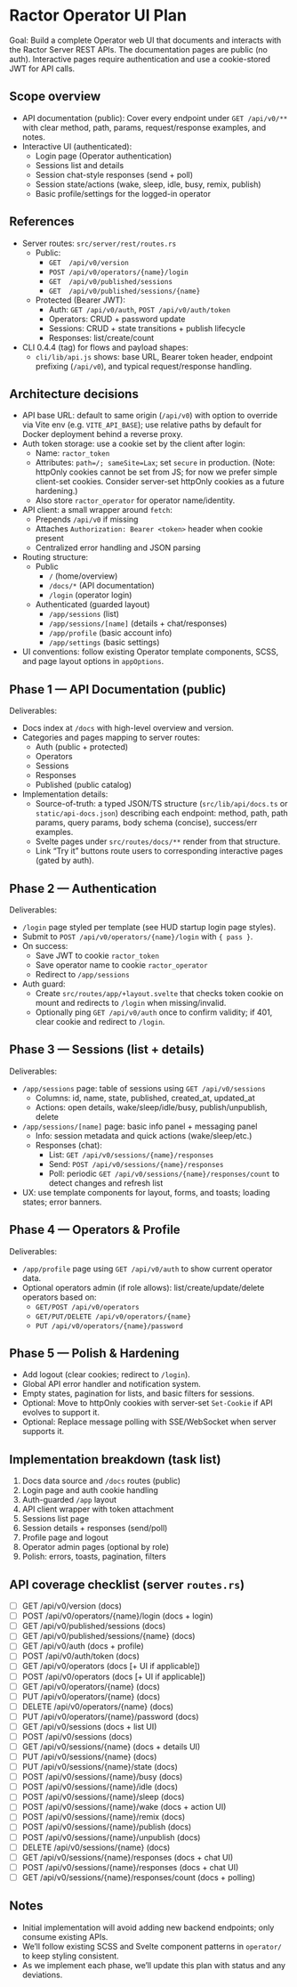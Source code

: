 # Ractor Operator UI Plan

Goal: Build a complete Operator web UI that documents and interacts with the Ractor Server REST APIs. The documentation pages are public (no auth). Interactive pages require authentication and use a cookie-stored JWT for API calls.

## Scope overview
- API documentation (public): Cover every endpoint under `GET /api/v0/**` with clear method, path, params, request/response examples, and notes.
- Interactive UI (authenticated):
  - Login page (Operator authentication)
  - Sessions list and details
  - Session chat-style responses (send + poll)
  - Session state/actions (wake, sleep, idle, busy, remix, publish)
  - Basic profile/settings for the logged-in operator

## References
- Server routes: `src/server/rest/routes.rs`
  - Public:
    - `GET  /api/v0/version`
    - `POST /api/v0/operators/{name}/login`
    - `GET  /api/v0/published/sessions`
    - `GET  /api/v0/published/sessions/{name}`
  - Protected (Bearer JWT):
    - Auth: `GET /api/v0/auth`, `POST /api/v0/auth/token`
    - Operators: CRUD + password update
    - Sessions: CRUD + state transitions + publish lifecycle
    - Responses: list/create/count
- CLI 0.4.4 (tag) for flows and payload shapes:
  - `cli/lib/api.js` shows: base URL, Bearer token header, endpoint prefixing (`/api/v0`), and typical request/response handling.

## Architecture decisions
- API base URL: default to same origin (`/api/v0`) with option to override via Vite env (e.g. `VITE_API_BASE`); use relative paths by default for Docker deployment behind a reverse proxy.
- Auth token storage: use a cookie set by the client after login:
  - Name: `ractor_token`
  - Attributes: `path=/; sameSite=Lax`; set `secure` in production. (Note: httpOnly cookies cannot be set from JS; for now we prefer simple client-set cookies. Consider server-set httpOnly cookies as a future hardening.)
  - Also store `ractor_operator` for operator name/identity.
- API client: a small wrapper around `fetch`:
  - Prepends `/api/v0` if missing
  - Attaches `Authorization: Bearer <token>` header when cookie present
  - Centralized error handling and JSON parsing
- Routing structure:
  - Public
    - `/` (home/overview)
    - `/docs/*` (API documentation)
    - `/login` (operator login)
  - Authenticated (guarded layout)
    - `/app/sessions` (list)
    - `/app/sessions/[name]` (details + chat/responses)
    - `/app/profile` (basic account info)
    - `/app/settings` (basic settings)
- UI conventions: follow existing Operator template components, SCSS, and page layout options in `appOptions`.

## Phase 1 — API Documentation (public)
Deliverables:
- Docs index at `/docs` with high-level overview and version.
- Categories and pages mapping to server routes:
  - Auth (public + protected)
  - Operators
  - Sessions
  - Responses
  - Published (public catalog)
- Implementation details:
  - Source-of-truth: a typed JSON/TS structure (`src/lib/api/docs.ts` or `static/api-docs.json`) describing each endpoint: method, path, path params, query params, body schema (concise), success/err examples.
  - Svelte pages under `src/routes/docs/**` render from that structure.
  - Link “Try it” buttons route users to corresponding interactive pages (gated by auth).

## Phase 2 — Authentication
Deliverables:
- `/login` page styled per template (see HUD startup login page styles).
- Submit to `POST /api/v0/operators/{name}/login` with `{ pass }`.
- On success:
  - Save JWT to cookie `ractor_token`
  - Save operator name to cookie `ractor_operator`
  - Redirect to `/app/sessions`
- Auth guard:
  - Create `src/routes/app/+layout.svelte` that checks token cookie on mount and redirects to `/login` when missing/invalid.
  - Optionally ping `GET /api/v0/auth` once to confirm validity; if 401, clear cookie and redirect to `/login`.

## Phase 3 — Sessions (list + details)
Deliverables:
- `/app/sessions` page: table of sessions using `GET /api/v0/sessions`
  - Columns: id, name, state, published, created_at, updated_at
  - Actions: open details, wake/sleep/idle/busy, publish/unpublish, delete
- `/app/sessions/[name]` page: basic info panel + messaging panel
  - Info: session metadata and quick actions (wake/sleep/etc.)
  - Responses (chat):
    - List: `GET /api/v0/sessions/{name}/responses`
    - Send: `POST /api/v0/sessions/{name}/responses`
    - Poll: periodic `GET /api/v0/sessions/{name}/responses/count` to detect changes and refresh list
- UX: use template components for layout, forms, and toasts; loading states; error banners.

## Phase 4 — Operators & Profile
Deliverables:
- `/app/profile` page using `GET /api/v0/auth` to show current operator data.
- Optional operators admin (if role allows): list/create/update/delete operators based on:
  - `GET/POST /api/v0/operators`
  - `GET/PUT/DELETE /api/v0/operators/{name}`
  - `PUT /api/v0/operators/{name}/password`

## Phase 5 — Polish & Hardening
- Add logout (clear cookies; redirect to `/login`).
- Global API error handler and notification system.
- Empty states, pagination for lists, and basic filters for sessions.
- Optional: Move to httpOnly cookies with server-set `Set-Cookie` if API evolves to support it.
- Optional: Replace message polling with SSE/WebSocket when server supports it.

## Implementation breakdown (task list)
1) Docs data source and `/docs` routes (public)
2) Login page and auth cookie handling
3) Auth-guarded `/app` layout
4) API client wrapper with token attachment
5) Sessions list page
6) Session details + responses (send/poll)
7) Profile page and logout
8) Operator admin pages (optional by role)
9) Polish: errors, toasts, pagination, filters

## API coverage checklist (server `routes.rs`)
- [ ] GET  /api/v0/version (docs)
- [ ] POST /api/v0/operators/{name}/login (docs + login)
- [ ] GET  /api/v0/published/sessions (docs)
- [ ] GET  /api/v0/published/sessions/{name} (docs)
- [ ] GET  /api/v0/auth (docs + profile)
- [ ] POST /api/v0/auth/token (docs)
- [ ] GET  /api/v0/operators (docs [+ UI if applicable])
- [ ] POST /api/v0/operators (docs [+ UI if applicable])
- [ ] GET  /api/v0/operators/{name} (docs)
- [ ] PUT  /api/v0/operators/{name} (docs)
- [ ] DELETE /api/v0/operators/{name} (docs)
- [ ] PUT  /api/v0/operators/{name}/password (docs)
- [ ] GET  /api/v0/sessions (docs + list UI)
- [ ] POST /api/v0/sessions (docs)
- [ ] GET  /api/v0/sessions/{name} (docs + details UI)
- [ ] PUT  /api/v0/sessions/{name} (docs)
- [ ] PUT  /api/v0/sessions/{name}/state (docs)
- [ ] POST /api/v0/sessions/{name}/busy (docs)
- [ ] POST /api/v0/sessions/{name}/idle (docs)
- [ ] POST /api/v0/sessions/{name}/sleep (docs)
- [ ] POST /api/v0/sessions/{name}/wake (docs + action UI)
- [ ] POST /api/v0/sessions/{name}/remix (docs)
- [ ] POST /api/v0/sessions/{name}/publish (docs)
- [ ] POST /api/v0/sessions/{name}/unpublish (docs)
- [ ] DELETE /api/v0/sessions/{name} (docs)
- [ ] GET  /api/v0/sessions/{name}/responses (docs + chat UI)
- [ ] POST /api/v0/sessions/{name}/responses (docs + chat UI)
- [ ] GET  /api/v0/sessions/{name}/responses/count (docs + polling)

## Notes
- Initial implementation will avoid adding new backend endpoints; only consume existing APIs.
- We’ll follow existing SCSS and Svelte component patterns in `operator/` to keep styling consistent.
- As we implement each phase, we’ll update this plan with status and any deviations.
